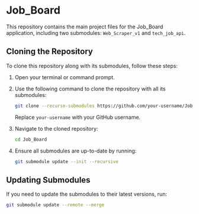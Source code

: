 # Job_Board

This repository contains the main project files for the Job_Board application, including two submodules: `Web_Scraper_v1` and `tech_job_api`.

## Cloning the Repository

To clone this repository along with its submodules, follow these steps:

1. Open your terminal or command prompt.

2. Use the following command to clone the repository with all its submodules:

   ```bash
   git clone --recurse-submodules https://github.com/your-username/Job_Board.git
   ```

   Replace `your-username` with your GitHub username.

3. Navigate to the cloned repository:

   ```bash
   cd Job_Board
   ```

4. Ensure all submodules are up-to-date by running:

   ```bash
   git submodule update --init --recursive
   ```

## Updating Submodules

If you need to update the submodules to their latest versions, run:

```bash
git submodule update --remote --merge
```
